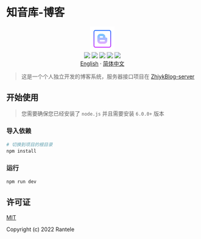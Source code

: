 # 知音库-博客

<p align='center'>
  <img src="./public/logo1.png">
  <br/>
  <a href='https://vuejs.org/' target='_blank'><img src="https://img.shields.io/badge/vue-v3.2.37-brightgreen?style=flat&logo=Vue.js"></a>
  <a href='https://vitejs.dev/' target='_blank'><img src="https://img.shields.io/badge/vite-v3.1.0-brightgreen?style=flat&logo=Vite"></a>
  <a href='https://www.typescriptlang.org/' target='_blank'><img src="https://img.shields.io/badge/typescript-v4.6.4-brightgreen?style=flat&logo=typescript"></a>
  <a href='https://nodejs.org/' target='_blank'><img src="https://img.shields.io/badge/node-v16.16.0-brightgreen?style=flat&logo=Nodedotjs"></a>
  <a href='https://www.npmjs.com/' target='_blank'><img src="https://img.shields.io/badge/npm-v8.12.1-brightgreen?style=flat&logo=npm"></a>
  <br/>
  <a href='https://github.com/Rantele/ZhiykBlog/blob/main/README.md' target='_blank'>English</a>
  ·
  <a href='https://github.com/Rantele/ZhiykBlog/blob/main/README-cn.md' target='_blank'>简体中文</a>
</p>

> 这是一个个人独立开发的博客系统，服务器接口项目在 [ZhiykBlog-server]()

## 开始使用

> 您需要确保您已经安装了 `node.js` 并且需要安装 `6.0.0+` 版本

### 导入依赖

```sh
# 切换到项目的根目录
npm install
```

### 运行

```sh
npm run dev
```

## 许可证

[MIT](https://opensource.org/licenses/MIT)

Copyright (c) 2022 Rantele
